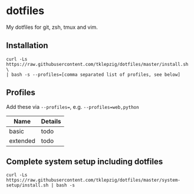 # dotfiles

My dotfiles for git, zsh, tmux and vim.

## Installation

    curl -Ls https://raw.githubusercontent.com/tklepzig/dotfiles/master/install.sh \
    | bash -s --profiles=[comma separated list of profiles, see below]

## Profiles

Add these via `--profiles=`, e.g. `--profiles=web,python`

Name|Details
-|-
basic|todo
extended|todo

## Complete system setup including dotfiles

    curl -Ls https://raw.githubusercontent.com/tklepzig/dotfiles/master/system-setup/install.sh | bash -s
